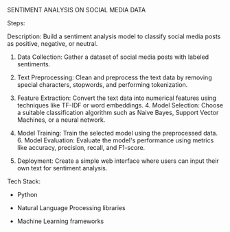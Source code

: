 SENTIMENT ANALYSIS ON SOCIAL MEDIA DATA

Steps:

 Description: Build a sentiment analysis model to classify social media posts as positive, negative, or neutral.

1. Data Collection: Gather a dataset of social media posts with labeled sentiments.

2. Text Preprocessing: Clean and preprocess the text data by removing special characters, stopwords, and performing tokenization.

3. Feature Extraction: Convert the text data into numerical features using techniques like TF-IDF or word embeddings. 4. Model Selection: Choose a suitable classification algorithm such as Naive Bayes, Support Vector Machines, or a neural network.

5. Model Training: Train the selected model using the preprocessed data. 6. Model Evaluation: Evaluate the model's performance using metrics like accuracy, precision, recall, and F1-score.

7. Deployment: Create a simple web interface where users can input their own text for sentiment analysis.

Tech Stack:

* Python

* Natural Language Processing libraries

* Machine Learning frameworks
